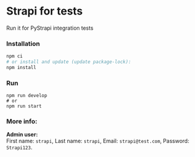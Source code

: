 # Strapi for tests
Run it for PyStrapi integration tests

### Installation
```bash
npm ci
# or install and update (update package-lock):
npm install
```

### Run
```
npm run develop
# or
npm run start
```

### More info:
**Admin user:**  
First name: `strapi`, Last name: `strapi`, Email: `strapi@test.com`, Password: `Strapi123`.
